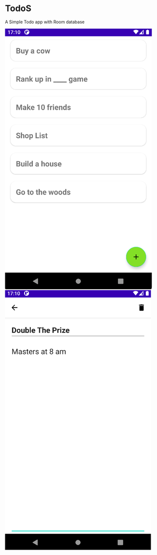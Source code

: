 # TodoS
A Simple Todo app with Room database

<img src="https://github.com/Rubelz/TodoS/blob/main/Images/Screen%201.png?raw=true" alt="Main Screen"/><img src="https://github.com/Rubelz/TodoS/blob/main/Images/2.png?raw=true" alt="Todo Details Screen"/>
